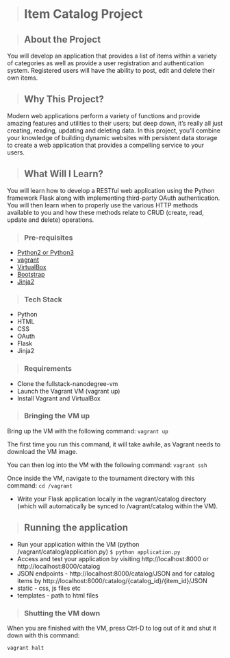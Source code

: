 ># Item Catalog Project

>## About the Project

You will develop an application that provides a list of items within a variety of categories as well as provide a user registration and authentication system. Registered users will have the ability to post, edit and delete their own items.

>## Why This Project?

Modern web applications perform a variety of functions and provide amazing features and utilities to their users; but deep down, it’s really all just creating, reading, updating and deleting data. In this project, you’ll combine your knowledge of building dynamic websites with persistent data storage to create a web application that provides a compelling service to your users.

>## What Will I Learn?

You will learn how to develop a RESTful web application using the Python framework Flask along with implementing third-party OAuth authentication. You will then learn when to properly use the various HTTP methods available to you and how these methods relate to CRUD (create, read, update and delete) operations.

>### Pre-requisites

* [Python2 or Python3](https://www.python.org/)
* [vagrant](https://www.vagrantup.com/)
* [VirtualBox](https://www.virtualbox.org/)
* [Bootstrap](https://getbootstrap.com/docs/4.3/getting-started/introduction/)
* [Jinja2](http://jinja.pocoo.org/)

>### Tech Stack

* Python
* HTML
* CSS
* OAuth
* Flask
* Jinja2

>### Requirements

* Clone the fullstack-nanodegree-vm
* Launch the Vagrant VM (vagrant up)
* Install Vagrant and VirtualBox

>### Bringing the VM up

Bring up the VM with the following command:
`vagrant up`

The first time you run this command, it will take awhile, as Vagrant needs to download the VM image.

You can then log into the VM with the following command:
`vagrant ssh`

Once inside the VM, navigate to the tournament directory with this command:
`cd /vagrant`

* Write your Flask application locally in the vagrant/catalog directory (which will automatically be synced to /vagrant/catalog within the VM).

>## Running the application

* Run your application within the VM (python /vagrant/catalog/application.py)
`$ python application.py`
* Access and test your application by visiting http://localhost:8000 or http://localhost:8000/catalog
* JSON endpoints - http://localhost:8000/catalog/JSON and for catalog items by http://localhost:8000/catalog/{catalog_id}/{item_id}/JSON
* static - css, js files etc
* templates - path to html files

>### Shutting the VM down

When you are finished with the VM, press Ctrl-D to log out of it and shut it down with this command:

`vagrant halt`
